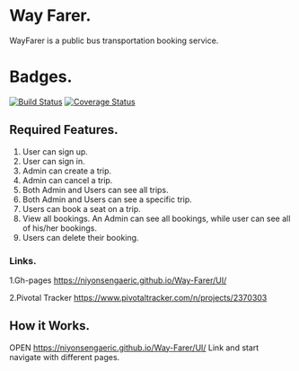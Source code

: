 # Way Farer.

WayFarer is a public bus transportation booking service.

# Badges.

[![Build Status](https://travis-ci.com/Niyonsengaeric/Way-Farer.svg?branch=ft-coverage-%23167688670)](https://travis-ci.com/Niyonsengaeric/Way-Farer) [![Coverage Status](https://coveralls.io/repos/github/Niyonsengaeric/Way-Farer/badge.svg)](https://coveralls.io/github/Niyonsengaeric/Way-Farer)

## Required Features.

1. User can sign up.
2. User can sign in.
3. Admin can create a trip.
4. Admin can cancel a trip.
5. Both Admin and Users can see all trips.
6. Both Admin and Users can see a specific trip.
7. Users can book a seat on a trip.
8. View all bookings. An Admin can see all bookings, while user can see all of his/her bookings.
9. Users can delete their booking.

### Links.

1.Gh-pages
https://niyonsengaeric.github.io/Way-Farer/UI/

2.Pivotal Tracker
https://www.pivotaltracker.com/n/projects/2370303

## How it Works.

OPEN https://niyonsengaeric.github.io/Way-Farer/UI/ Link and start navigate with different pages.
